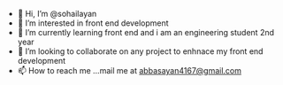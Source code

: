 - 👋 Hi, I’m @sohailayan
- 👀 I’m interested in front end development
- 🌱 I’m currently learning front end and i am an engineering student 2nd year
- 💞️ I’m looking to collaborate on any project to enhnace my front end development
- 📫 How to reach me ...mail me at abbasayan4167@gmail.com

<!---
sohailayan/sohailayan is a ✨ special ✨ repository because its `README.md` (this file) appears on your GitHub profile.
You can click the Preview link to take a look at your changes.
--->
